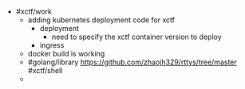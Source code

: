 - #xctf/work
	- adding kubernetes deployment code for xctf
		- deployment
			- need to specify the xctf container version to deploy
		- ingress
	- docker build is working
	- #golang/library  https://github.com/zhaojh329/rttys/tree/master #xctf/shell
	-